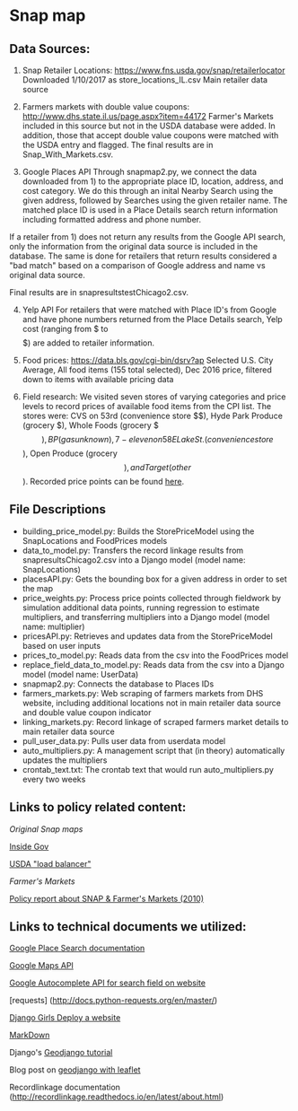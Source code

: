 # Snap map

## Data Sources:
1) Snap Retailer Locations: https://www.fns.usda.gov/snap/retailerlocator
Downloaded 1/10/2017 as store_locations_IL.csv
Main retailer data source

2) Farmers markets with double value coupons: 
    http://www.dhs.state.il.us/page.aspx?item=44172
Farmer's Markets included in this source but not in the USDA database were added. In addition, those that accept double value coupons were matched with the USDA entry and flagged. The final results are in Snap_With_Markets.csv. 

3) Google Places API
Through snapmap2.py, we connect the data downloaded from 1) to the appropriate place ID, location, address, and cost category. We do this through an inital Nearby Search using the given address, followed by Searches using the given retailer name. The matched place ID is used in a Place Details search return information including formatted address and phone number.

If a retailer from 1) does not return any results from the Google API search, only the information from the original data source is included in the database. The same is done for retailers that return results considered a "bad match" based on a comparison of Google address and name vs original data source. 

Final results are in snapresultstestChicago2.csv. 

4) Yelp API
For retailers that were matched with Place ID's from Google and have phone numbers returned from the Place Details search, Yelp cost (ranging from $ to $$$$$) are added to retailer information.

5) Food prices: https://data.bls.gov/cgi-bin/dsrv?ap
Selected U.S. City Average, All food items (155 total selected), Dec 2016 price, filtered down to items with available pricing data

6) Field research: We visited seven stores of varying categories and price levels to record prices of available food items from the CPI list. The stores were: CVS on 53rd (convenience store $$), Hyde Park Produce (grocery $), Whole Foods (grocery $$$), BP (gas unknown), 7-eleven on 58 E Lake St. (convenience store $$), Open Produce (grocery $$), and Target (other $$). Recorded price points can be found [here](https://docs.google.com/spreadsheets/d/1XIhF04hT3vKJzueRmdIF5lUWUIPM8AxkgeCzGnTnn7c/edit?usp=sharing).

## File Descriptions
- building_price_model.py: Builds the StorePriceModel using the SnapLocations and FoodPrices models
- data_to_model.py: Transfers the record linkage results from snapresultsChicago2.csv into a Django model (model name: SnapLocations)
- placesAPI.py: Gets the bounding box for a given address in order to set the map
- price_weights.py: Process price points collected through fieldwork by simulation additional data points, running regression to estimate multipliers, and transferring multipliers into a Django model (model name: multiplier)
- pricesAPI.py: Retrieves and updates data from the StorePriceModel based on user inputs
- prices_to_model.py: Reads data from the csv into the FoodPrices model
- replace_field_data_to_model.py: Reads data from the csv into a Django model (model name: UserData)
- snapmap2.py: Connects the database to Places IDs
- farmers_markets.py: Web scraping of farmers markets from DHS website, including additional locations not in main retailer data source and double value coupon indicator
- linking_markets.py: Record linkage of scraped farmers market details to main retailer data source
- pull_user_data.py: Pulls user data from userdata model
- auto_multipliers.py: A management script that (in theory) automatically updates the multipliers
- crontab_text.txt: The crontab text that would run auto_multipliers.py every two weeks

## Links to policy related content:
*Original Snap maps*

[Inside Gov](http://snap-retailers.insidegov.com/#main)

[USDA "load balancer"](http://snap-load-balancer-244858692.us-east-1.elb.amazonaws.com/snap/main.swf?wmode=transparent)

*Farmer's Markets*

[Policy report about SNAP & Farmer's Markets (2010)](http://cclhdn.org/wp-content/uploads/2013/02/RealFoodRealChoice_SNAP_FarmersMarkets.pdf)


## Links to technical documents we utilized:
[Google Place Search documentation](https://developers.google.com/places/web-service/search)

[Google Maps API](https://developers.google.com/maps/documentation/javascript/importing_data#data)

[Google Autocomplete API for search field on website](https://developers.google.com/maps/documentation/javascript/places-autocomplete)

[requests] (http://docs.python-requests.org/en/master/)

[Django Girls Deploy a website](https://tutorial.djangogirls.org/en/deploy/)

[MarkDown](https://github.com/adam-p/markdown-here/wiki/Markdown-Cheatsheet)

Django's [Geodjango tutorial](https://docs.djangoproject.com/en/1.11/ref/contrib/gis/tutorial/)

Blog post on [geodjango with leaflet](http://blog.mathieu-leplatre.info/geodjango-maps-with-leaflet.html)

Recordlinkage documentation (http://recordlinkage.readthedocs.io/en/latest/about.html)
